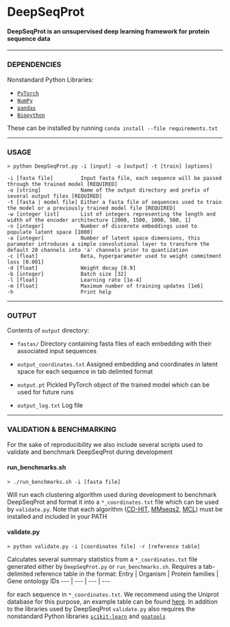 # DeepSeqProt

#### DeepSeqProt is an unsupervised deep learning framework for protein sequence data

---
### DEPENDENCIES
Nonstandard Python Libraries:
- [`PyTorch`](https://pytorch.org)
- [`NumPy`](https://numpy.org/)
- [`pandas`](https://pandas.pydata.org/)
- [`Biopython`](https://biopython.org/)

These can be installed by running `conda install --file requirements.txt`

---
### USAGE

```
> python DeepSeqProt.py -i [input] -o [output] -t [train] [options]

-i [fasta file]         Input fasta file, each sequence will be passed through the trained model [REQUIRED]
-o [string]             Name of the output directory and prefix of several output files [REQUIRED]
-t [fasta | model file] Either a fasta file of sequences used to train the model or a previously trained model file [REQUIRED]
-w [integer list]       List of integers representing the length and width of the encoder architecture [2000, 1500, 1000, 500, 1]
-n [integer]            Number of discerete embeddings used to populate latent space [1000]
-a [integer]            Number of latent space dimensions, this paramater introduces a simple convolutional layer to transform the default 20 channels into 'a' channels prior to quantization
-c [float]              Beta, hyperparameter used to weight commitment loss [0.001]
-d [float]              Weight decay [0.9]
-b [integer]            Batch size [32]
-l [float]              Learning rate [1e-4]
-m [float]              Maximum number of training updates [1e6]
-h                      Print help
```

---
### OUTPUT
Contents of `output` directory:

- `fastas/` Directory containing fasta files of each embedding with their associated input sequences

- `output_coordinates.txt` Assigned embedding and coordinates in latent space for each sequence in tab delimted format

- `output.pt` Pickled PyTorch object of the trained model which can be used for future runs

- `output_log.txt` Log file

---

### VALIDATION & BENCHMARKING
For the sake of reproducibility we also include several scripts used to validate and benchmark DeepSeqProt during development

#### run_benchmarks.sh
```
> ./run_benchmarks.sh -i [fasta file]
```
Will run each clustering algorithm used during development to benchmark DeepSeqProt and format it into a `*_coordinates.txt` file which can be used by `validate.py`. Note that each algorithm ([CD-HIT](https://github.com/weizhongli/cdhit0), [MMseqs2](https://github.com/soedinglab/mmseqs2), [MCL](https://micans.org/mcl/man/mcl.html)) must be installed and included in your PATH

#### validate.py
```
> python validate.py -i [coordinates file] -r [reference table]
```
Calculates several summary statistics from a `*_coordinates.txt` file generated either by `DeepSeqProt.py` or `run_benchmarks.sh`. Requires a tab-delimited reference table in the format:
Entry | Organism | Protein families | Gene ontology IDs 
 --- | --- | --- | --- 
 
for each sequence in `*_coordinates.txt`. We recommend using the Uniprot database for this purpose, an example table can be found [here](https://www.uniprot.org/uniprot/?query=amphipod&format=tab&limit=10&columns=id,organism,families,go-id&sort=score). In addition to the libraries used by DeepSeqProt `validate.py` also requires the nonstandard Python libraries [`scikit-learn`](https://scikit-learn.org/stable/) and [`goatools`](https://github.com/tanghaibao/goatools)

